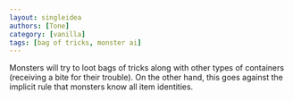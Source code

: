 ```yaml
---
layout: singleidea
authors: [Tone]
category: [vanilla]
tags: [bag of tricks, monster ai]
---
```

Monsters will try to loot bags of tricks along with other types of containers (receiving a bite for their trouble). On the other hand, this goes against the implicit rule that monsters know all item identities.
